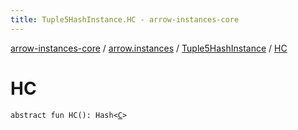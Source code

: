 ```yaml
---
title: Tuple5HashInstance.HC - arrow-instances-core
---
```


[arrow-instances-core](../../index.html) / [arrow.instances](../index.html) / [Tuple5HashInstance](index.html) / [HC](./-h-c.html)

# HC

`abstract fun HC(): Hash<`[`C`](index.html#C)`>`